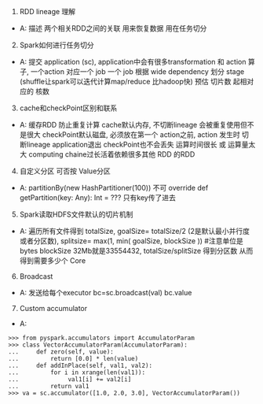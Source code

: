 1. RDD lineage 理解
* A: 描述 两个相关RDD之间的关联 用来恢复数据 用在任务切分

2. Spark如何进行任务切分
* A: 提交 application (sc), application中会有很多transformation 和 action 算子, 一个action 对应一个 job 一个 job 根据 wide dependency 划分 stage (shuffle让spark可以迭代计算map/reduce 比hadoop快) 预估 切片数 起相对应的 核数

3. cache和checkPoint区别和联系
* A: 缓存RDD 防止重复计算  cache默认内存, 不切断lineage 会被重复使用但不是很大  checkPoint默认磁盘, 必须放在第一个 action之前, action 发生时 切断lineage application退出 checkPoint也不会丢失 运算时间很长 或 运算量太大 computing chaine过长活着依赖很多其他 RDD 的RDD

4. 自定义分区 可否按 Value分区
* A: partitionBy(new HashPartitioner(100))  不可 override def getPartition(key: Any): Int = ??? 只有key传了进去

5. Spark读取HDFS文件默认的切片机制
* A: 遍历所有文件得到 totalSize, goalSize= totalSize/2 (2是默认最小并行度或者分区数), 
splitsize= max(1, min( goalSize, blockSize )) #注意单位是bytes blockSize 32Mb就是33554432, totalSize/splitSize 得到分区数 从而得到需要多少个 Core

6. Broadcast
* A: 发送给每个executor bc=sc.broadcast(val) bc.value

7. Custom accumulator
* A: 
```
>>> from pyspark.accumulators import AccumulatorParam
>>> class VectorAccumulatorParam(AccumulatorParam):
...     def zero(self, value):
...         return [0.0] * len(value)
...     def addInPlace(self, val1, val2):
...         for i in xrange(len(val1)):
...              val1[i] += val2[i]
...         return val1
>>> va = sc.accumulator([1.0, 2.0, 3.0], VectorAccumulatorParam())
```